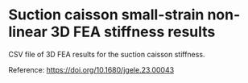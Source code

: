 # Suction caisson small-strain non-linear 3D FEA stiffness results
CSV file of 3D FEA results for the suction caisson stiffness.

Reference: https://doi.org/10.1680/jgele.23.00043
